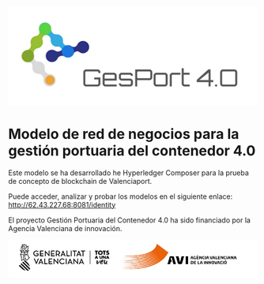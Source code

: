 ![GESPORT 4.0](https://github.com/gesport-blockchain/composer-model/blob/master/Logo%202.png)

# Modelo de red de negocios para la gestión portuaria del contenedor 4.0 

Este modelo se ha desarrollado he Hyperledger Composer para la prueba de concepto de blockchain de Valenciaport.

Puede acceder, analizar y probar los modelos en el siguiente enlace: http://62.43.227.68:8081/identity




El proyecto Gestión Portuaria del Contenedor 4.0 ha sido financiado por la Agencia Valenciana de innovación.

![AGÈNCIA VALENCIANA DE LA INNOVACIÓ](https://github.com/gesport-blockchain/composer-model/blob/master/avi.png)

